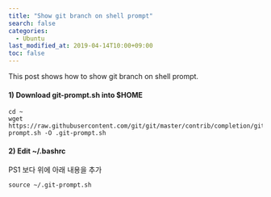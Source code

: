 ```yaml
---
title: "Show git branch on shell prompt"
search: false
categories:
  - Ubuntu
last_modified_at: 2019-04-14T10:00+09:00
toc: false
---
```


This post shows how to show git branch on shell prompt.

#### 1) Download git-prompt.sh into $HOME
```console
cd ~
wget https://raw.githubusercontent.com/git/git/master/contrib/completion/git-prompt.sh -O .git-prompt.sh
```
#### 2) Edit ~/.bashrc
PS1 보다 위에 아래 내용을 추가
```console
source ~/.git-prompt.sh
```
